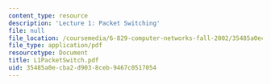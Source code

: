 ```yaml
---
content_type: resource
description: 'Lecture 1: Packet Switching'
file: null
file_location: /coursemedia/6-829-computer-networks-fall-2002/35485a0ecba2d9038ceb9467c0517054_L1PacketSwitch.pdf
file_type: application/pdf
resourcetype: Document
title: L1PacketSwitch.pdf
uid: 35485a0e-cba2-d903-8ceb-9467c0517054
---
```

